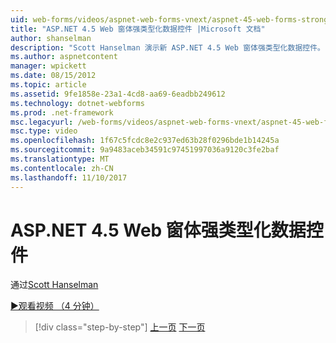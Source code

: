 ```yaml
---
uid: web-forms/videos/aspnet-web-forms-vnext/aspnet-45-web-forms-strong-typed-data-controls
title: "ASP.NET 4.5 Web 窗体强类型化数据控件 |Microsoft 文档"
author: shanselman
description: "Scott Hanselman 演示新 ASP.NET 4.5 Web 窗体强类型化数据控件。"
ms.author: aspnetcontent
manager: wpickett
ms.date: 08/15/2012
ms.topic: article
ms.assetid: 9fe1858e-23a1-4cd8-aa69-6eadbb249612
ms.technology: dotnet-webforms
ms.prod: .net-framework
msc.legacyurl: /web-forms/videos/aspnet-web-forms-vnext/aspnet-45-web-forms-strong-typed-data-controls
msc.type: video
ms.openlocfilehash: 1f67c5fcdc8e2c937ed63b28f0296bde1b14245a
ms.sourcegitcommit: 9a9483aceb34591c97451997036a9120c3fe2baf
ms.translationtype: MT
ms.contentlocale: zh-CN
ms.lasthandoff: 11/10/2017
---
```

<a name="aspnet-45-web-forms-strong-typed-data-controls"></a>ASP.NET 4.5 Web 窗体强类型化数据控件
====================
通过[Scott Hanselman](https://github.com/shanselman)

[&#9654;观看视频 （4 分钟）](https://channel9.msdn.com/Blogs/ASP-NET-Site-Videos/aspnet-45-web-forms-strong-typed-data-controls)

>[!div class="step-by-step"]
[上一页](aspnet-45-web-forms-model-binding.md)
[下一页](aspnet-vnext-videos-bundling-and-minification.md)
